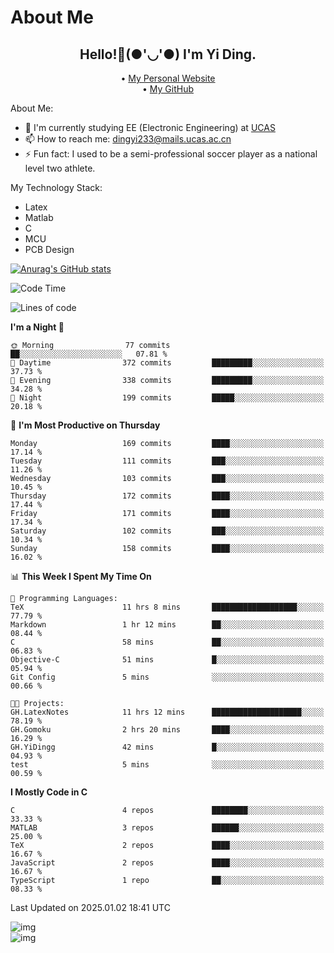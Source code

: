 # About Me

<h2 style="text-align:center;"> Hello!👋(●'◡'●) I'm Yi Ding.</h2>

<div style="text-align:center;">
  • <a href="https://yidingg.github.io/YiDingg">My Personal Website</a><br>
  • <a href="https://github.com/YiDingg">My GitHub</a>
</div>

About Me:
- 🔭 I'm currently studying EE (Electronic Engineering) at [UCAS](https://www.ucas.ac.cn/)
- 📫 How to reach me: dingyi233@mails.ucas.ac.cn
- ⚡ Fun fact: I used to be a semi-professional soccer player as a national level two athlete.

My Technology Stack:
- Latex
- Matlab
- C
- MCU
- PCB Design

[![Anurag's GitHub stats](https://github-readme-stats.vercel.app/api?username=YiDingg)](https://github.com/anuraghazra/github-readme-stats)

<!--START_SECTION:waka-->
![Code Time](http://img.shields.io/badge/Code%20Time-863%20hrs%2026%20mins-blue)

![Lines of code](https://img.shields.io/badge/From%20Hello%20World%20I%27ve%20Written-629.8%20thousand%20lines%20of%20code-blue)

**I'm a Night 🦉** 

```text
🌞 Morning                77 commits          ██░░░░░░░░░░░░░░░░░░░░░░░   07.81 % 
🌆 Daytime                372 commits         █████████░░░░░░░░░░░░░░░░   37.73 % 
🌃 Evening                338 commits         █████████░░░░░░░░░░░░░░░░   34.28 % 
🌙 Night                  199 commits         █████░░░░░░░░░░░░░░░░░░░░   20.18 % 
```
📅 **I'm Most Productive on Thursday** 

```text
Monday                   169 commits         ████░░░░░░░░░░░░░░░░░░░░░   17.14 % 
Tuesday                  111 commits         ███░░░░░░░░░░░░░░░░░░░░░░   11.26 % 
Wednesday                103 commits         ███░░░░░░░░░░░░░░░░░░░░░░   10.45 % 
Thursday                 172 commits         ████░░░░░░░░░░░░░░░░░░░░░   17.44 % 
Friday                   171 commits         ████░░░░░░░░░░░░░░░░░░░░░   17.34 % 
Saturday                 102 commits         ███░░░░░░░░░░░░░░░░░░░░░░   10.34 % 
Sunday                   158 commits         ████░░░░░░░░░░░░░░░░░░░░░   16.02 % 
```


📊 **This Week I Spent My Time On** 

```text
💬 Programming Languages: 
TeX                      11 hrs 8 mins       ███████████████████░░░░░░   77.79 % 
Markdown                 1 hr 12 mins        ██░░░░░░░░░░░░░░░░░░░░░░░   08.44 % 
C                        58 mins             ██░░░░░░░░░░░░░░░░░░░░░░░   06.83 % 
Objective-C              51 mins             █░░░░░░░░░░░░░░░░░░░░░░░░   05.94 % 
Git Config               5 mins              ░░░░░░░░░░░░░░░░░░░░░░░░░   00.66 % 

🐱‍💻 Projects: 
GH.LatexNotes            11 hrs 12 mins      ████████████████████░░░░░   78.19 % 
GH.Gomoku                2 hrs 20 mins       ████░░░░░░░░░░░░░░░░░░░░░   16.29 % 
GH.YiDingg               42 mins             █░░░░░░░░░░░░░░░░░░░░░░░░   04.93 % 
test                     5 mins              ░░░░░░░░░░░░░░░░░░░░░░░░░   00.59 % 
```

**I Mostly Code in C** 

```text
C                        4 repos             ████████░░░░░░░░░░░░░░░░░   33.33 % 
MATLAB                   3 repos             ██████░░░░░░░░░░░░░░░░░░░   25.00 % 
TeX                      2 repos             ████░░░░░░░░░░░░░░░░░░░░░   16.67 % 
JavaScript               2 repos             ████░░░░░░░░░░░░░░░░░░░░░   16.67 % 
TypeScript               1 repo              ██░░░░░░░░░░░░░░░░░░░░░░░   08.33 % 
```




 Last Updated on 2025.01.02 18:41 UTC
<!--END_SECTION:waka-->

<!-- Coding activity over the last year -->
<div class='center'><img src='https://wakatime.com/share/@YiDingg/260601e0-8e46-41ab-9832-d4d0ae5fd0bd.svg' alt='img'/></div>

<!-- Languages over the last year -->
<div class='center'><img src='https://wakatime.com/share/@YiDingg/99546fa3-4cc3-4808-ab6e-13f38e27aba1.svg' alt='img'/></div>
